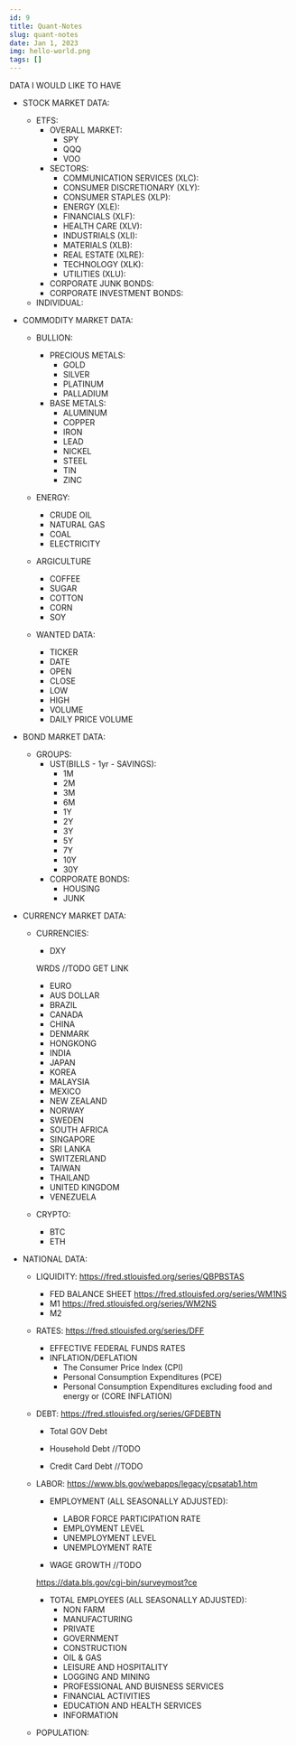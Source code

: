 ```yaml
---
id: 9
title: Quant-Notes
slug: quant-notes
date: Jan 1, 2023
img: hello-world.png
tags: []
---
```


DATA I WOULD LIKE TO HAVE


- STOCK MARKET DATA:
    - ETFS:
        - OVERALL MARKET:
            - SPY
            - QQQ
            - VOO
        - SECTORS:
            - COMMUNICATION SERVICES    (XLC):
            - CONSUMER DISCRETIONARY    (XLY):
            - CONSUMER STAPLES          (XLP):
            - ENERGY                    (XLE):
            - FINANCIALS                (XLF):
            - HEALTH CARE               (XLV):
            - INDUSTRIALS               (XLI):
            - MATERIALS                 (XLB):
            - REAL ESTATE               (XLRE):
            - TECHNOLOGY                (XLK):
            - UTILITIES                 (XLU):
        - CORPORATE JUNK BONDS:
        - CORPORATE INVESTMENT BONDS:
    - INDIVIDUAL:

- COMMODITY MARKET DATA:
    - BULLION:
        - PRECIOUS METALS:
            - GOLD
            - SILVER
            - PLATINUM
            - PALLADIUM
        - BASE METALS:
            - ALUMINUM
            - COPPER
            - IRON
            - LEAD
            - NICKEL
            - STEEL
            - TIN
            - ZINC
    - ENERGY:
        - CRUDE OIL
        - NATURAL GAS
        - COAL
        - ELECTRICITY
    - ARGICULTURE
        - COFFEE 
        - SUGAR
        - COTTON
        - CORN
        - SOY

    - WANTED DATA:
        - TICKER
        - DATE
        - OPEN
        - CLOSE
        - LOW
        - HIGH
        - VOLUME
        - DAILY PRICE VOLUME

- BOND MARKET DATA:
    - GROUPS:
        - UST(BILLS - 1yr - SAVINGS):
            - 1M
            - 2M
            - 3M
            - 6M
            - 1Y
            - 2Y
            - 3Y
            - 5Y
            - 7Y
            - 10Y
            - 30Y
        - CORPORATE BONDS:
            - HOUSING
            - JUNK

- CURRENCY MARKET DATA:
    - CURRENCIES:
        - DXY

        WRDS //TODO GET LINK
        - EURO
        - AUS DOLLAR
        - BRAZIL
        - CANADA
        - CHINA
        - DENMARK
        - HONGKONG
        - INDIA
        - JAPAN
        - KOREA
        - MALAYSIA
        - MEXICO
        - NEW ZEALAND
        - NORWAY
        - SWEDEN
        - SOUTH AFRICA
        - SINGAPORE
        - SRI LANKA
        - SWITZERLAND
        - TAIWAN
        - THAILAND
        - UNITED KINGDOM
        - VENEZUELA
    - CRYPTO:
        - BTC
        - ETH

- NATIONAL DATA:
    - LIQUIDITY:
        https://fred.stlouisfed.org/series/QBPBSTAS
        - FED BALANCE SHEET
        https://fred.stlouisfed.org/series/WM1NS
        - M1
        https://fred.stlouisfed.org/series/WM2NS
        - M2

    - RATES:
        https://fred.stlouisfed.org/series/DFF
        - EFFECTIVE FEDERAL FUNDS RATES
        - INFLATION/DEFLATION
            - The Consumer Price Index (CPI)
            - Personal Consumption Expenditures (PCE)
            - Personal Consumption Expenditures excluding food and energy or (CORE INFLATION)

    - DEBT:
        https://fred.stlouisfed.org/series/GFDEBTN
        - Total GOV Debt

        - Household Debt //TODO
        - Credit Card Debt //TODO

    - LABOR:
        https://www.bls.gov/webapps/legacy/cpsatab1.htm
        - EMPLOYMENT (ALL SEASONALLY ADJUSTED):
            - LABOR FORCE PARTICIPATION RATE
            - EMPLOYMENT LEVEL
            - UNEMPLOYMENT LEVEL
            - UNEMPLOYMENT RATE

        - WAGE GROWTH //TODO
        
        https://data.bls.gov/cgi-bin/surveymost?ce
        - TOTAL EMPLOYEES (ALL SEASONALLY ADJUSTED):
            - NON FARM
            - MANUFACTURING
            - PRIVATE
            - GOVERNMENT
            - CONSTRUCTION
            - OIL & GAS
            - LEISURE AND HOSPITALITY
            - LOGGING AND MINING
            - PROFESSIONAL AND BUISNESS SERVICES
            - FINANCIAL ACTIVITIES
            - EDUCATION AND HEALTH SERVICES
            - INFORMATION
    - POPULATION:


